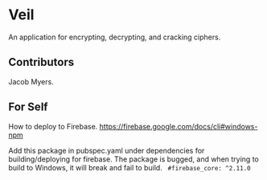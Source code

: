 # Veil

An application for encrypting, decrypting, and cracking ciphers.

## Contributors

Jacob Myers.

## For Self

How to deploy to Firebase.
https://firebase.google.com/docs/cli#windows-npm 

Add this package in pubspec.yaml under dependencies for building/deploying for firebase. The package is bugged, and when trying to build to Windows, it will break and fail to build.
``` #firebase_core: ^2.11.0```
